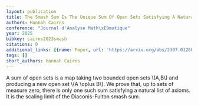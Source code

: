 ```yaml
---
layout: publication
title: The Smash Sum Is The Unique Sum Of Open Sets Satisfying A Natural List Of Axioms
authors: Hannah Cairns
conference: "Journal d'Analyse Math\xE9matique"
year: 2025
bibkey: cairns2023smash
citations: 0
additional_links: [{name: Paper, url: 'https://arxiv.org/abs/2307.01280'}]
tags: []
short_authors: Hannah Cairns
---
```

A sum of open sets is a map taking two bounded open sets \\(A,B\\) and producing
a new open set \\(A \oplus B\\). We prove that, up to sets of measure zero, there
is only one such sum satisfying a natural list of axioms. It is the scaling
limit of the Diaconis-Fulton smash sum.